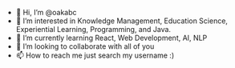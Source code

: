 - 👋 Hi, I’m @oakabc
- 👀 I’m interested in Knowledge Management, Education Science, Experiential Learning, Programming, and Java.
- 🌱 I’m currently learning React, Web Development, AI, NLP
- 💞️ I’m looking to collaborate with all of you
- 📫 How to reach me just search my username :)

<!---
oakabc/oakabc is a ✨ special ✨ repository because its `README.md` (this file) appears on your GitHub profile.
You can click the Preview link to take a look at your changes.
--->
